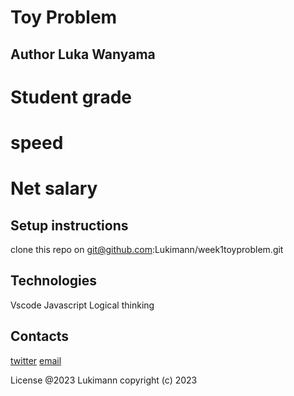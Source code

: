 # Toy Problem

## Author Luka Wanyama


# Student grade

# speed

# Net salary


## Setup instructions
clone this repo on git@github.com:Lukimann/week1toyproblem.git

## Technologies
Vscode
Javascript
Logical thinking

## Contacts
[twitter](@l_wanyama)
[email](lukewanyama5@gmail.com)


License 
@2023 Lukimann
copyright (c) 2023